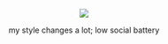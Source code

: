 <p align = "center" >
  <img src="https://media1.tenor.com/m/4lJk2XVyPYAAAAAC/shinonome-siblings-akito-shinonome.gif" />
</p>
<p align = "center" >
  my style changes a lot; low social battery
</p>
